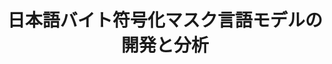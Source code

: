 ---
title: "日本語バイト符号化マスク言語モデルの開発と分析"
proceedings_title: "言語処理学会 第31回年次大会"
authors:
  - name: 工藤慧音
    affiliation:
    - 東北大学
    - 理化学研究所
  - name: 鴨田豪
    affiliation:
      - 東北大学
  - name: 塩野大輝
    affiliation:
      - 東北大学
  - name: 鈴木潤
    affiliation:
      - 東北大学
      - 理化学研究所
      - 国立情報学研究所
year: 2025
month: 3
pages: 3356-3361
links:
  - name: "予稿"
    url: "https://www.anlp.jp/proceedings/annual_meeting/2025/#Q8-5"
  - name: "🤗ByBERT-JP"
    url: "https://huggingface.co/collections/tohoku-nlp/bybert-jp-68ca50cd4ea72d6d6b348fcd"
  - name: "🤗ByGPT-JP"
    url: "https://huggingface.co/collections/tohoku-nlp/bygpt-jp-68ccbe1f36bc9c5b20f3d59e"
  
---